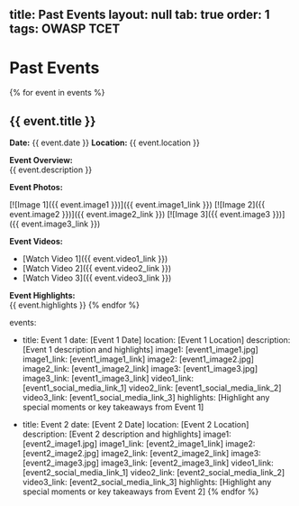 title: Past Events
layout: null
tab: true
order: 1
tags: OWASP TCET
---

# Past Events

{% for event in events %}
## {{ event.title }}

**Date:** {{ event.date }}
**Location:** {{ event.location }}

**Event Overview:**  
{{ event.description }}

**Event Photos:**

[![Image 1]({{ event.image1 }})]({{ event.image1_link }})
[![Image 2]({{ event.image2 }})]({{ event.image2_link }})
[![Image 3]({{ event.image3 }})]({{ event.image3_link }})

**Event Videos:**

- [Watch Video 1]({{ event.video1_link }})
- [Watch Video 2]({{ event.video2_link }})
- [Watch Video 3]({{ event.video3_link }})

**Event Highlights:**  
{{ event.highlights }}
{% endfor %}


events:
  - title: Event 1
    date: [Event 1 Date]
    location: [Event 1 Location]
    description: [Event 1 description and highlights]
    image1: [event1_image1.jpg]
    image1_link: [event1_image1_link]
    image2: [event1_image2.jpg]
    image2_link: [event1_image2_link]
    image3: [event1_image3.jpg]
    image3_link: [event1_image3_link]
    video1_link: [event1_social_media_link_1]
    video2_link: [event1_social_media_link_2]
    video3_link: [event1_social_media_link_3]
    highlights: [Highlight any special moments or key takeaways from Event 1]

  - title: Event 2
    date: [Event 2 Date]
    location: [Event 2 Location]
    description: [Event 2 description and highlights]
    image1: [event2_image1.jpg]
    image1_link: [event2_image1_link]
    image2: [event2_image2.jpg]
    image2_link: [event2_image2_link]
    image3: [event2_image3.jpg]
    image3_link: [event2_image3_link]
    video1_link: [event2_social_media_link_1]
    video2_link: [event2_social_media_link_2]
    video3_link: [event2_social_media_link_3]
    highlights: [Highlight any special moments or key takeaways from Event 2]
{% endfor %}
